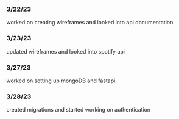 ### 3/22/23
worked on creating wireframes and looked into api documentation
### 3/23/23
updated wireframes and looked into spotify api

### 3/27/23
worked on setting up mongoDB and fastapi

### 3/28/23
created migrations and started working on authentication
